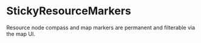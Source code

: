 # StickyResourceMarkers
Resource node compass and map markers are permanent and filterable via the map UI.
